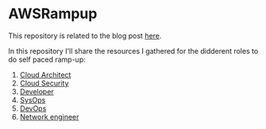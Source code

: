 # AWSRampup
This repository is related to the blog post [here](https://yetanothercloudblog.com/article/how-to-ramp-up/).

In this repository I'll share the resources I gathered for the didderent roles to do self paced ramp-up:

1. [Cloud Architect](CloudArchitect.md)
2. [Cloud Security](CloudSecurity.md)
3. [Developer](CloudDeveloper.md)
4. [SysOps](CloudSysOps.md)
5. [DevOps](CloudDevOps.md)
6. [Network engineer](CloudNetworking.md)
